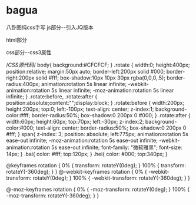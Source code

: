 # bagua
八卦图纯css手写
js部分--引入JQ版本

<script type="text/javascript" src="http://cdn.gbtags.com/jquery/1.11.1/jquery.min.js"></script>

html部分
<div id="container">
	<div class="rotate"></div>
</div>

css部分--css3属性

/*CSS源代码*/
body{
	background:#CFCFCF;
}
.rotate {
	width:0;
	height:400px;
	position:relative;
	margin:50px auto;
	border-left:200px solid #000;
	border-right:200px solid #fff;
	box-shadow:10px 10px 30px rgba(0,0,0,.5);
	border-radius:400px;
	animation:rotation 5s linear infinite;
	-webkit-animation:rotation 5s linear infinite;
	-moz-animation:rotation 5s linear infinite;
}
.rotate:before,
.rotate:after {
	position:absolute;content:"";display:block;
}
.rotate:before {
	width:200px;
	height:200px;
	top:0;
	left:-100px;
	text-align: center; 
	z-index:1;
	background-color:#fff;
	border-radius:50%;
	box-shadow:0 200px 0 #000;
}
.rotate:after {
	width:60px;
	height:60px;
	top:70px;
	left:-30px;
	z-index:2;
	background-color:#000;
	text-align: center;
	border-radius:50%;
	box-shadow:0 200px 0 #fff;
	}
span{
	z-index: 3;
	position: absolute;
	left:775px;
	animation:rotation 5s ease-out infinite;
	-moz-animation:rotation 5s ease-out infinite;
	-webkit-animation:rotation 5s ease-out infinite; 
	font-family: "微软雅黑";
	font-size: 14px;
	}
.bai{
	color: #fff;
	top:120px;
}
.hei{
	color: #000;
	top:340px;
}

@keyframes rotation {
    0% {
	transform: rotateY(0deg);
    }
    100% {
	transform: rotateY(-360deg);
    }
}
@-webkit-keyframes rotation {
    0% {
	-webkit-transform: rotateY(0deg); 
    }
    100% {
	-webkit-transform: rotateY(-360deg); 
    }
}

@-moz-keyframes rotation {
    0% {
	-moz-transform: rotateY(0deg);
    }
    100% {
	-moz-transform: rotateY(-360deg);
    }
}
